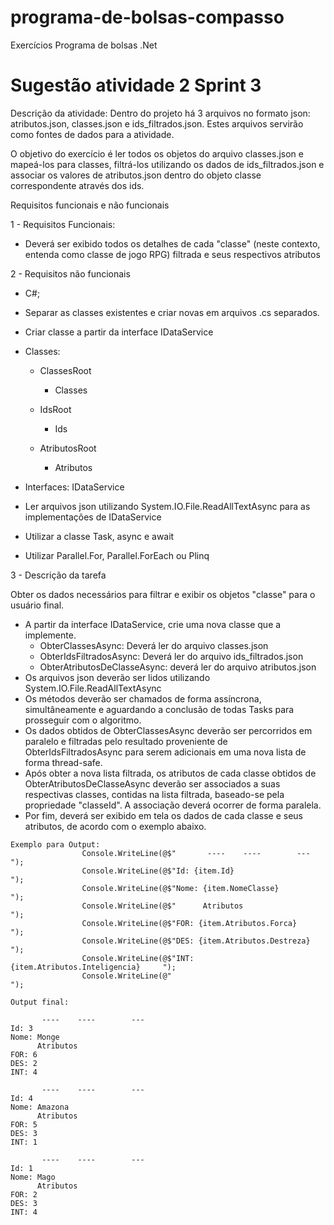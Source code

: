 
# programa-de-bolsas-compasso
Exercícios Programa de bolsas .Net

 # Sugestão atividade 2 Sprint 3

Descrição da atividade:
Dentro do projeto há 3 arquivos no formato json: atributos.json, classes.json e ids_filtrados.json. Estes arquivos servirão como fontes de dados para a atividade.

O objetivo do exercício é ler todos os objetos do arquivo classes.json e mapeá-los para classes, filtrá-los utilizando os dados de ids_filtrados.json e associar os valores de atributos.json dentro do objeto classe correspondente através dos ids.

Requisitos funcionais e não funcionais

1 - Requisitos Funcionais:

 * Deverá ser exibido todos os detalhes de cada "classe" (neste contexto, entenda como classe de jogo RPG) filtrada e seus respectivos atributos

2 - Requisitos não funcionais

  * C#;
  * Separar as classes existentes e criar novas em arquivos .cs separados.
  * Criar classe a partir da interface IDataService
  * Classes:
    - ClassesRoot
      - Classes
      
    - IdsRoot
      - Ids
            
    - AtributosRoot
      - Atributos
  * Interfaces:
      IDataService
      
  * Ler arquivos json utilizando System.IO.File.ReadAllTextAsync para as implementações de IDataService
  * Utilizar a classe Task, async e await
  * Utilizar Parallel.For, Parallel.ForEach ou Plinq


3 - Descrição da tarefa

Obter os dados necessários para filtrar e exibir os objetos "classe" para o usuário final.

* A partir da interface IDataService, crie uma nova classe que a implemente.
    * ObterClassesAsync: Deverá ler do arquivo classes.json
    * ObterIdsFiltradosAsync: Deverá ler do arquivo ids_filtrados.json
    * ObterAtributosDeClasseAsync: deverá ler do arquivo atributos.json
* Os arquivos json deverão ser lidos utilizando System.IO.File.ReadAllTextAsync 
* Os métodos deverão ser chamados de forma assíncrona, simultâneamente e aguardando a conclusão de todas Tasks para prosseguir com o algoritmo. 	
* Os dados obtidos de  ObterClassesAsync deverão ser percorridos em paralelo e filtradas pelo resultado proveniente de ObterIdsFiltradosAsync para serem adicionais em uma  	nova lista de forma thread-safe.
* Após obter a nova lista filtrada, os atributos de cada classe obtidos de ObterAtributosDeClasseAsync deverão ser associados a suas respectivas classes, contidas na lista filtrada, baseado-se pela propriedade "classeId". A associação deverá ocorrer de forma paralela.
* Por fim, deverá ser exibido em tela os dados de cada classe e seus atributos, de acordo com o exemplo abaixo.

	
```
Exemplo para Output:
                Console.WriteLine(@$"       ----    ----        ---         ");
                Console.WriteLine(@$"Id: {item.Id}                          ");
                Console.WriteLine(@$"Nome: {item.NomeClasse}                ");
                Console.WriteLine(@$"      Atributos                        ");
                Console.WriteLine(@$"FOR: {item.Atributos.Forca}            ");
                Console.WriteLine(@$"DES: {item.Atributos.Destreza}         ");
                Console.WriteLine(@$"INT: {item.Atributos.Inteligencia}     ");
                Console.WriteLine(@"                                        ");
```
```
Output final:

       ----    ----        ---
Id: 3
Nome: Monge
      Atributos
FOR: 6
DES: 2
INT: 4

       ----    ----        ---
Id: 4
Nome: Amazona
      Atributos
FOR: 5
DES: 3
INT: 1

       ----    ----        ---
Id: 1
Nome: Mago
      Atributos
FOR: 2
DES: 3
INT: 4
```
